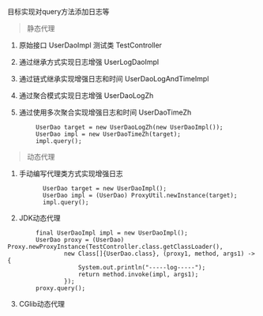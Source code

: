 目标实现对query方法添加日志等

> 静态代理
1. 原始接口 UserDaoImpl
   测试类 TestController

2. 通过继承方式实现日志增强 UserLogDaoImpl 

3. 通过链式继承实现增强日志和时间 UserDaoLogAndTimeImpl

4. 通过聚合模式实现日志增强 UserDaoLogZh

5. 通过使用多次聚合实现增强日志和时间 UserDaoTimeZh
```$java
        UserDao target = new UserDaoLogZh(new UserDaoImpl());
        UserDao impl = new UserDaoTimeZh(target);
        impl.query();
```

        
> 动态代理
1. 手动编写代理类方式实现增强日志
```$java
          UserDao target = new UserDaoImpl();
          UserDao impl = (UserDao) ProxyUtil.newInstance(target);
          impl.query();

```
2. JDK动态代理
```$java
        final UserDaoImpl impl = new UserDaoImpl();
        UserDao proxy = (UserDao) Proxy.newProxyInstance(TestController.class.getClassLoader(),
                new Class[]{UserDao.class}, (proxy1, method, args1) -> {
                    System.out.println("-----log-----");
                    return method.invoke(impl, args1);
                });
        proxy.query();
```



3. CGlib动态代理
